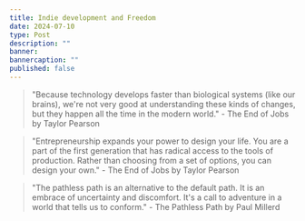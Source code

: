 ```yaml
---
title: Indie development and Freedom
date: 2024-07-10
type: Post
description: ""
banner: 
bannercaption: ""
published: false
---
```

>"Because technology develops faster than biological systems (like our brains), we're not very good at understanding these kinds of changes, but they happen all the time in the modern world." - The End of Jobs by Taylor Pearson

>"Entrepreneurship expands your power to design your life. You are a part of the first generation that has radical access to the tools of production. Rather than choosing from a set of options, you can design your own." - The End of Jobs by Taylor Pearson

>"The pathless path is an alternative to the default path. It is an embrace of uncertainty and discomfort. It's a call to adventure in a world that tells us to conform." - The Pathless Path by Paul Millerd

